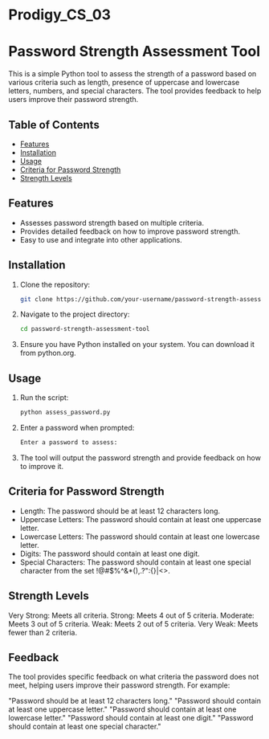 # Prodigy_CS_03

# Password Strength Assessment Tool

This is a simple Python tool to assess the strength of a password based on various criteria such as length, presence of uppercase and lowercase letters, numbers, and special characters. The tool provides feedback to help users improve their password strength.

## Table of Contents

- [Features](#features)
- [Installation](#installation)
- [Usage](#usage)
- [Criteria for Password Strength](#criteria-for-password-strength)
- [Strength Levels](#strength-levels)


## Features

- Assesses password strength based on multiple criteria.
- Provides detailed feedback on how to improve password strength.
- Easy to use and integrate into other applications.

## Installation

1. Clone the repository:

   ```sh
   git clone https://github.com/your-username/password-strength-assessment-tool.git

2. Navigate to the project directory:

    ```sh
    cd password-strength-assessment-tool

3. Ensure you have Python installed on your system. You can download it from python.org.

## Usage

1. Run the script:

    ```sh
    python assess_password.py

2. Enter a password when prompted:

    ```sh
    Enter a password to assess:

3. The tool will output the password strength and provide feedback on how to improve it.

## Criteria for Password Strength

* Length: The password should be at least 12 characters long.
* Uppercase Letters: The password should contain at least one uppercase letter.
* Lowercase Letters: The password should contain at least one lowercase letter.
* Digits: The password should contain at least one digit.
* Special Characters: The password should contain at least one special character from the set !@#$%^&*(),.?":{}|<>.

## Strength Levels

Very Strong: Meets all criteria.
Strong: Meets 4 out of 5 criteria.
Moderate: Meets 3 out of 5 criteria.
Weak: Meets 2 out of 5 criteria.
Very Weak: Meets fewer than 2 criteria.

## Feedback

The tool provides specific feedback on what criteria the password does not meet, helping users improve their password strength. For example:

"Password should be at least 12 characters long."
"Password should contain at least one uppercase letter."
"Password should contain at least one lowercase letter."
"Password should contain at least one digit."
"Password should contain at least one special character."